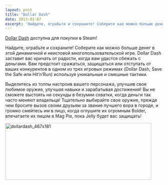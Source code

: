 ```yaml
---
layout: post
title: "Dollar Dash"
date: 2013-03-07
excerpt: 'Найдите, ограбьте и сохраните! Соберите как можно больше денег в этой динамичной и неистовой многопользовательской игре. Dollar Dash заставит вас кричать от радости, когда вам удастся сбежать с деньгами. Вам предстоит сражаться, защищаться или отступать от ваших конкурентов в одном из трех игровых режимах (Dollar Dash, Save the Safe или Hit’n’Run) используя уникальные и смешные тактики.'
---
```


<a href="http://store.steampowered.com/app/214320/" target="_blank">Dollar Dash</a> доступна для покупки в Steam!

Найдите, ограбьте и сохраните! Соберите как можно больше денег в этой динамичной и неистовой многопользовательской игре. Dollar Dash заставит вас кричать от радости, когда вам удастся сбежать с деньгами. Вам предстоит сражаться, защищаться или отступать от ваших конкурентов в одном из трех игровых режимах (Dollar Dash, Save the Safe или Hit’n’Run) используя уникальные и смешные тактики.

Выделитесь из толпы настроив вашего персонажа, улучшив свое любимое оружие, улучшая навыки и зарабатывая достижения! Вы не сможете выстоять ни секунды в безумии схватки, когда деньги так часто меняют владельца! Тщательно выбирайте свое оружие, прежде чем бросите вызов своим друзьям за звание лучшего вора в городе, и громко смейтесь им в лицо, когда оглушите их огромным Bolder, впечатаете их лицом в Mag Pie, пока Jelly будет вас защищать!

<a href="http://store.steampowered.com/app/214320/" target="_blank"><img class="aligncenter size-full wp-image-1634" alt="dollardash_467x181" src="http://gamersoul.ru/wp-content/uploads/2013/03/dollardash_467x181.jpg" width="467" height="181" /></a>